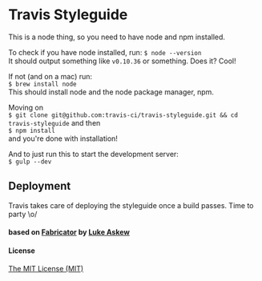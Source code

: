 # Travis Styleguide

This is a node thing, so you need to have node and npm installed.

To check if you have node installed, run:
```$ node --version```  
It should output something like `v0.10.36` or something. Does it? Cool!  

If not (and on a mac) run:  
```$ brew install node```  
This should install node and the node package manager, npm.  

Moving on  
```$ git clone git@github.com:travis-ci/travis-styleguide.git && cd travis-styleguide```
and then  
```$ npm install```  
and you're done with installation!  

And to just run this to start the development server:  
```$ gulp --dev```  

## Deployment

Travis takes care of deploying the styleguide once a build passes. Time to party \o/  

#### based on [Fabricator](https://github.com/fbrctr/fbrctr.github.io) by [Luke Askew](http://twitter.com/lukeaskew)

#### License

[The MIT License (MIT)](http://opensource.org/licenses/mit-license.php)
